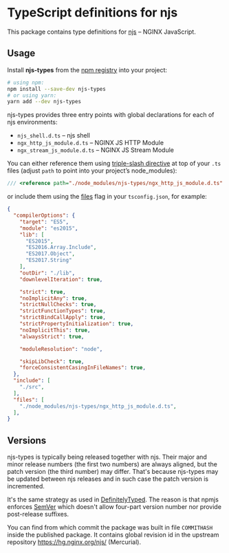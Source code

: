 # TypeScript definitions for njs

This package contains type definitions for [njs](https://github.com/nginx/njs) – NGINX JavaScript.


## Usage

Install **njs-types** from the [npm registry](https://www.npmjs.com/) into your project:

```sh
# using npm:
npm install --save-dev njs-types
# or using yarn:
yarn add --dev njs-types
```

njs-types provides three entry points with global declarations for each of njs environments:

* `njs_shell.d.ts` – njs shell
* `ngx_http_js_module.d.ts` – NGINX JS HTTP Module
* `ngx_stream_js_module.d.ts` – NGINX JS Stream Module

You can either reference them using [triple-slash directive](https://www.typescriptlang.org/docs/handbook/triple-slash-directives.html) at top of your `.ts` files (adjust `path` to point into your project’s node_modules):

```ts
/// <reference path="./node_modules/njs-types/ngx_http_js_module.d.ts" />
```

or include them using the [files](https://www.typescriptlang.org/tsconfig#files) flag in your `tsconfig.json`, for example:

```json
{
  "compilerOptions": {
    "target": "ES5",
    "module": "es2015",
    "lib": [
      "ES2015",
      "ES2016.Array.Include",
      "ES2017.Object",
      "ES2017.String"
    ],
    "outDir": "./lib",
    "downlevelIteration": true,

    "strict": true,
    "noImplicitAny": true,
    "strictNullChecks": true,
    "strictFunctionTypes": true,
    "strictBindCallApply": true,
    "strictPropertyInitialization": true,
    "noImplicitThis": true,
    "alwaysStrict": true,

    "moduleResolution": "node",

    "skipLibCheck": true,
    "forceConsistentCasingInFileNames": true,
  },
  "include": [
    "./src",
  ],
  "files": [
    "./node_modules/njs-types/ngx_http_js_module.d.ts",
  ],
}
```


## Versions

njs-types is typically being released together with njs.
Their major and minor release numbers (the first two numbers) are always aligned, but the patch version (the third number) may differ.
That's because njs-types may be updated between njs releases and in such case the patch version is incremented.

It's the same strategy as used in [DefinitelyTyped](https://github.com/DefinitelyTyped/DefinitelyTyped#how-do-definitely-typed-package-versions-relate-to-versions-of-the-corresponding-library).
The reason is that npmjs enforces [SemVer](https://semver.org/) which doesn't allow four-part version number nor provide post-release suffixes.

You can find from which commit the package was built in file `COMMITHASH` inside the published package.
It contains global revision id in the upstream repository https://hg.nginx.org/njs/ (Mercurial).
